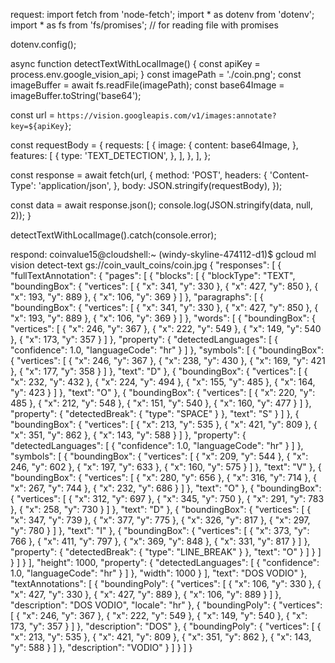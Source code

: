 request:
import fetch from 'node-fetch';
import * as dotenv from 'dotenv';
import * as fs from 'fs/promises'; // for reading file with promises

dotenv.config();

async function detectTextWithLocalImage() {
  const apiKey = process.env.google_vision_api;
  }
  const imagePath = './coin.png';
  const imageBuffer = await fs.readFile(imagePath);
  const base64Image = imageBuffer.toString('base64');

  const url = `https://vision.googleapis.com/v1/images:annotate?key=${apiKey}`;

  const requestBody = {
    requests: [
      {
        image: {
          content: base64Image,
        },
        features: [
          {
            type: 'TEXT_DETECTION',
          },
        ],
      },
    ],
  };

  const response = await fetch(url, {
    method: 'POST',
    headers: {
      'Content-Type': 'application/json',
    },
    body: JSON.stringify(requestBody),
  });

  const data = await response.json();
  console.log(JSON.stringify(data, null, 2));
}

detectTextWithLocalImage().catch(console.error);

respond:
coinvalue15@cloudshell:~ (windy-skyline-474112-d1)$ gcloud ml vision detect-text gs://coin_vault_coins/coin.jpg
{
  "responses": [
    {
      "fullTextAnnotation": {
        "pages": [
          {
            "blocks": [
              {
                "blockType": "TEXT",
                "boundingBox": {
                  "vertices": [
                    {
                      "x": 341,
                      "y": 330
                    },
                    {
                      "x": 427,
                      "y": 850
                    },
                    {
                      "x": 193,
                      "y": 889
                    },
                    {
                      "x": 106,
                      "y": 369
                    }
                  ]
                },
                "paragraphs": [
                  {
                    "boundingBox": {
                      "vertices": [
                        {
                          "x": 341,
                          "y": 330
                        },
                        {
                          "x": 427,
                          "y": 850
                        },
                        {
                          "x": 193,
                          "y": 889
                        },
                        {
                          "x": 106,
                          "y": 369
                        }
                      ]
                    },
                    "words": [
                      {
                        "boundingBox": {
                          "vertices": [
                            {
                              "x": 246,
                              "y": 367
                            },
                            {
                              "x": 222,
                              "y": 549
                            },
                            {
                              "x": 149,
                              "y": 540
                            },
                            {
                              "x": 173,
                              "y": 357
                            }
                          ]
                        },
                        "property": {
                          "detectedLanguages": [
                            {
                              "confidence": 1.0,
                              "languageCode": "hr"
                            }
                          ]
                        },
                        "symbols": [
                          {
                            "boundingBox": {
                              "vertices": [
                                {
                                  "x": 246,
                                  "y": 367
                                },
                                {
                                  "x": 238,
                                  "y": 430
                                },
                                {
                                  "x": 169,
                                  "y": 421
                                },
                                {
                                  "x": 177,
                                  "y": 358
                                }
                              ]
                            },
                            "text": "D"
                          },
                          {
                            "boundingBox": {
                              "vertices": [
                                {
                                  "x": 232,
                                  "y": 432
                                },
                                {
                                  "x": 224,
                                  "y": 494
                                },
                                {
                                  "x": 155,
                                  "y": 485
                                },
                                {
                                  "x": 164,
                                  "y": 423
                                }
                              ]
                            },
                            "text": "O"
                          },
                          {
                            "boundingBox": {
                              "vertices": [
                                {
                                  "x": 220,
                                  "y": 485
                                },
                                {
                                  "x": 212,
                                  "y": 548
                                },
                                {
                                  "x": 151,
                                  "y": 540
                                },
                                {
                                  "x": 160,
                                  "y": 477
                                }
                              ]
                            },
                            "property": {
                              "detectedBreak": {
                                "type": "SPACE"
                              }
                            },
                            "text": "S"
                          }
                        ]
                      },
                      {
                        "boundingBox": {
                          "vertices": [
                            {
                              "x": 213,
                              "y": 535
                            },
                            {
                              "x": 421,
                              "y": 809
                            },
                            {
                              "x": 351,
                              "y": 862
                            },
                            {
                              "x": 143,
                              "y": 588
                            }
                          ]
                        },
                        "property": {
                          "detectedLanguages": [
                            {
                              "confidence": 1.0,
                              "languageCode": "hr"
                            }
                          ]
                        },
                        "symbols": [
                          {
                            "boundingBox": {
                              "vertices": [
                                {
                                  "x": 209,
                                  "y": 544
                                },
                                {
                                  "x": 246,
                                  "y": 602
                                },
                                {
                                  "x": 197,
                                  "y": 633
                                },
                                {
                                  "x": 160,
                                  "y": 575
                                }
                              ]
                            },
                            "text": "V"
                          },
                          {
                            "boundingBox": {
                              "vertices": [
                                {
                                  "x": 280,
                                  "y": 656
                                },
                                {
                                  "x": 316,
                                  "y": 714
                                },
                                {
                                  "x": 267,
                                  "y": 744
                                },
                                {
                                  "x": 232,
                                  "y": 686
                                }
                              ]
                            },
                            "text": "O"
                          },
                          {
                            "boundingBox": {
                              "vertices": [
                                {
                                  "x": 312,
                                  "y": 697
                                },
                                {
                                  "x": 345,
                                  "y": 750
                                },
                                {
                                  "x": 291,
                                  "y": 783
                                },
                                {
                                  "x": 258,
                                  "y": 730
                                }
                              ]
                            },
                            "text": "D"
                          },
                          {
                            "boundingBox": {
                              "vertices": [
                                {
                                  "x": 347,
                                  "y": 739
                                },
                                {
                                  "x": 377,
                                  "y": 775
                                },
                                {
                                  "x": 326,
                                  "y": 817
                                },
                                {
                                  "x": 297,
                                  "y": 780
                                }
                              ]
                            },
                            "text": "I"
                          },
                          {
                            "boundingBox": {
                              "vertices": [
                                {
                                  "x": 373,
                                  "y": 766
                                },
                                {
                                  "x": 411,
                                  "y": 797
                                },
                                {
                                  "x": 369,
                                  "y": 848
                                },
                                {
                                  "x": 331,
                                  "y": 817
                                }
                              ]
                            },
                            "property": {
                              "detectedBreak": {
                                "type": "LINE_BREAK"
                              }
                            },
                            "text": "O"
                          }
                        ]
                      }
                    ]
                  }
                ]
              }
            ],
            "height": 1000,
            "property": {
              "detectedLanguages": [
                {
                  "confidence": 1.0,
                  "languageCode": "hr"
                }
              ]
            },
            "width": 1000
          }
        ],
        "text": "DOS VODIO"
      },
      "textAnnotations": [
        {
          "boundingPoly": {
            "vertices": [
              {
                "x": 106,
                "y": 330
              },
              {
                "x": 427,
                "y": 330
              },
              {
                "x": 427,
                "y": 889
              },
              {
                "x": 106,
                "y": 889
              }
            ]
          },
          "description": "DOS VODIO",
          "locale": "hr"
        },
        {
          "boundingPoly": {
            "vertices": [
              {
                "x": 246,
                "y": 367
              },
              {
                "x": 222,
                "y": 549
              },
              {
                "x": 149,
                "y": 540
              },
              {
                "x": 173,
                "y": 357
              }
            ]
          },
          "description": "DOS"
        },
        {
          "boundingPoly": {
            "vertices": [
              {
                "x": 213,
                "y": 535
              },
              {
                "x": 421,
                "y": 809
              },
              {
                "x": 351,
                "y": 862
              },
              {
                "x": 143,
                "y": 588
              }
            ]
          },
          "description": "VODIO"
        }
      ]
    }
  ]
}
